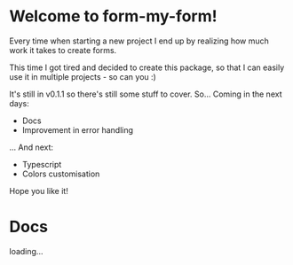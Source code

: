 # Welcome to form-my-form! 

Every time when starting a new project I end up by realizing how much work it takes to create forms.

This time I got tired and decided to create this package, so that I can easily use it in multiple projects - so can you :)

It's still in v0.1.1 so there's still some stuff to cover. So... Coming in the next days:

- Docs
- Improvement in error handling

... And next:

- Typescript
- Colors customisation

Hope you like it!

# Docs

loading...